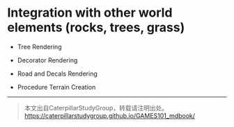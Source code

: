 # Integration with other world elements (rocks, trees, grass)    
 
- Tree Rendering
 
- Decorator Rendering
  
- Road and Decals Rendering

- Procedure Terrain Creation


---------------------------------------

> 本文出自CaterpillarStudyGroup，转载请注明出处。  
> https://caterpillarstudygroup.github.io/GAMES101_mdbook/
